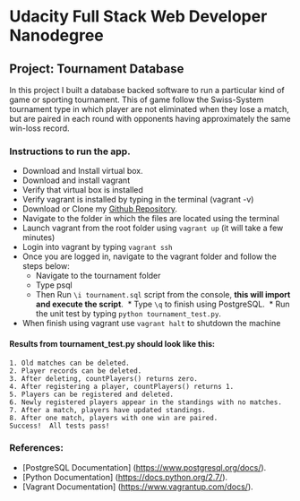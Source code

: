 # Udacity Full Stack Web Developer Nanodegree


## Project: Tournament Database

In this project I built a database backed software to run a particular kind of game or sporting 
tournament. This  of game follow the Swiss-System tournament type in which player are not eliminated when they lose a match, but are paired in each round with opponents having approximately the same win-loss record. 

### Instructions to run the app. 

* Download and Install virtual box.
* Download and install vagrant 
* Verify that virtual box is installed 
* Verify vagrant is installed by typing in the terminal (vagrant -v)
* Download or Clone my [Github Repository](https://github.com/etp19/tournament-Database.git). 
* Navigate to the folder in which the files are located using the terminal
* Launch vagrant from the root folder using ```vagrant up``` (it will take a few minutes)
* Login into vagrant by typing ```vagrant ssh```
* Once you are logged in, navigate to the vagrant folder and follow the steps below:
  * Navigate to the tournament folder
  * Type psql 
  * Then Run ```\i tournament.sql``` script from the console, **this will import and execute the script**.
  * Type ```\q``` to finish using PostgreSQL.
  * Run the unit test by typing ```python tournament_test.py```.
* When finish using vagrant use ```vagrant halt``` to shutdown the machine

#### Results from tournament_test.py should look like this:

```
1. Old matches can be deleted.
2. Player records can be deleted.
3. After deleting, countPlayers() returns zero.
4. After registering a player, countPlayers() returns 1.
5. Players can be registered and deleted.
6. Newly registered players appear in the standings with no matches.
7. After a match, players have updated standings.
8. After one match, players with one win are paired.
Success!  All tests pass!
```

### References:

* [PostgreSQL Documentation] (https://www.postgresql.org/docs/). 
* [Python Documentation] (https://docs.python.org/2.7/). 
* [Vagrant Documentation] (https://www.vagrantup.com/docs/). 
